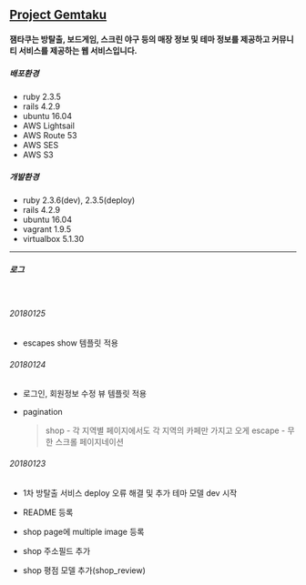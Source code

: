 ## [Project Gemtaku](www.gemtaku.com)

#### 잼타쿠는 방탈출, 보드게임, 스크린 야구 등의 매장 정보 및 테마 정보를 제공하고 커뮤니티 서비스를 제공하는 웹 서비스입니다.

##### 배포환경
- ruby 2.3.5
- rails 4.2.9
- ubuntu 16.04
- AWS Lightsail
- AWS Route 53
- AWS SES
- AWS S3

##### 개발환경
- ruby 2.3.6(dev), 2.3.5(deploy)
- rails 4.2.9
- ubuntu 16.04
- vagrant 1.9.5
- virtualbox 5.1.30

<hr>

##### 로그

<br>

###### 20180125

- escapes show 템플릿 적용

###### 20180124

- 로그인, 회원정보 수정 뷰 템플릿 적용

- pagination
  > shop - 각 지역별 페이지에서도 각 지역의 카페만 가지고 오게
  > escape - 무한 스크롤 페이지네이션

###### 20180123

- 1차 방탈출 서비스 deploy 오류 해결 및 추가 테마 모델 dev 시작

- README 등록

- shop page에 multiple image 등록

- shop 주소필드 추가

- shop 평점 모델 추가(shop_review)
